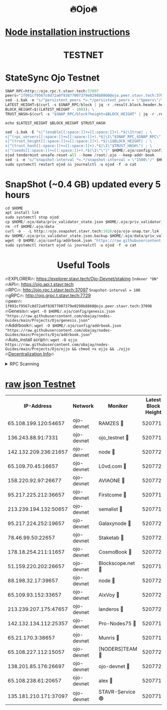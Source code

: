 <h1 align="center"> 🔥Ojo🔥</h1>

[Node installation instructions](https://github.com/obajay/nodes-Guides/tree/main/Projects/Ojo)
=

<h1 align="center"> TESTNET</h1>

# StateSync Ojo Testnet
```python
SNAP_RPC=http://ojo.rpc.t.stavr.tech:37097
peers="1f091cf9567c0d72a0f93877007379e0298b8860@ojo.peer.stavr.tech:37096"
sed -i.bak -e "s/^persistent_peers *=.*/persistent_peers = \"$peers\"/" $HOME/.ojo/config/config.toml
LATEST_HEIGHT=$(curl -s $SNAP_RPC/block | jq -r .result.block.header.height); \
BLOCK_HEIGHT=$((LATEST_HEIGHT - 100)); \
TRUST_HASH=$(curl -s "$SNAP_RPC/block?height=$BLOCK_HEIGHT" | jq -r .result.block_id.hash)

echo $LATEST_HEIGHT $BLOCK_HEIGHT $TRUST_HASH

sed -i.bak -E "s|^(enable[[:space:]]+=[[:space:]]+).*$|\1true| ; \
s|^(rpc_servers[[:space:]]+=[[:space:]]+).*$|\1\"$SNAP_RPC,$SNAP_RPC\"| ; \
s|^(trust_height[[:space:]]+=[[:space:]]+).*$|\1$BLOCK_HEIGHT| ; \
s|^(trust_hash[[:space:]]+=[[:space:]]+).*$|\1\"$TRUST_HASH\"| ; \
s|^(seeds[[:space:]]+=[[:space:]]+).*$|\1\"\"|" $HOME/.ojo/config/config.toml
ojod tendermint unsafe-reset-all --home /root/.ojo --keep-addr-book
sed -i -e "s/^snapshot-interval *=.*/snapshot-interval = \"1500\"/" $HOME/.ojo/config/app.toml
sudo systemctl restart ojod && journalctl -u ojod -f -o cat
```
# SnapShot (~0.4 GB) updated every 5 hours
```python
cd $HOME
apt install lz4
sudo systemctl stop ojod
cp $HOME/.ojo/data/priv_validator_state.json $HOME/.ojo/priv_validator_state.json.backup
rm -rf $HOME/.ojo/data
curl -o - -L http://ojo.snapshot.stavr.tech:1026/ojo/ojo-snap.tar.lz4 | lz4 -c -d - | tar -x -C $HOME/.ojo --strip-components 2
mv $HOME/.ojo/priv_validator_state.json.backup $HOME/.ojo/data/priv_validator_state.json
wget -O $HOME/.ojo/config/addrbook.json "https://raw.githubusercontent.com/obajay/nodes-Guides/main/Projects/Ojo/addrbook.json"
sudo systemctl restart ojod && journalctl -u ojod -f -o cat
```
 <h1 align="center"> Useful Tools</h1>

🔥EXPLORER🔥:        https://explorer.stavr.tech/Ojo-Devnet/staking        `Indexer "ON"` \
🔥API🔥:                     https://ojo.api.t.stavr.tech \
🔥RPC🔥:                    http://ojo.rpc.t.stavr.tech:37097              `Snapshot-interval = 100` \
🔥gRPC🔥:                  http://ojo.grpc.t.stavr.tech:7729 \
🔥peer🔥:                   `1f091cf9567c0d72a0f93877007379e0298b8860@ojo.peer.stavr.tech:37096` \
🔥Genesis🔥:    ```wget -O $HOME/.ojo/config/genesis.json "https://raw.githubusercontent.com/obajay/nodes-Guides/main/Projects/Ojo/genesis.json"``` \
🔥Addrbook🔥:    ```wget -O $HOME/.ojo/config/addrbook.json "https://raw.githubusercontent.com/obajay/nodes-Guides/main/Projects/Ojo/addrbook.json"``` \
🔥Auto_install script🔥: ```wget -O ojjo https://raw.githubusercontent.com/obajay/nodes-Guides/main/Projects/Ojo/ojjo && chmod +x ojjo && ./ojjo``` \
🔥[Decentralization Info](https://github.com/obajay/StateSync-snapshots/tree/main/Projects/Ojo/Decentralization)🔥



<details>
<summary>RPC Scanning</summary>

<h2 align="center"> We scan nodes in real time every 4 hours. And we provide the final result of RPC endpoints.
We cannot influence the operation of these nodes in any way. </h2>


```python
If Voting Power is higher than 0 --> then the Node is a validator of the network and may be subject to attack and be a potential threat to the chain.
```
```python
We marked such validators with a red symbol
```

</details>

[raw json Testnet](https://rpc-check.ojot.stavr.tech/ojot/rpc-ojot-result.json)
=


<table><tr><th>IP-Address</th><th>Network</th><th>Moniker</th><th>Latest Block Height</th><th>Earliest Block Height</th><th>Catching Up</th><th>Tx Index</th><th>Voting Power</th><th>Scan Time</th></tr><tr><td>65.108.199.120:54657</td><td>ojo-devnet</td><td>RAMZES 🔴</td><td>5207718</td><td>306156</td><td>False</td><td>on</td><td>15420</td><td>2024-01-30T19:05:22.795168040UTC</td></tr><tr><td>136.243.88.91:7331</td><td>ojo-devnet</td><td>ojo_testnet 🔴</td><td>5207719</td><td>308845</td><td>False</td><td>on</td><td>1000</td><td>2024-01-30T19:05:29.196072424UTC</td></tr><tr><td>142.132.209.236:21657</td><td>ojo-devnet</td><td>node 🔴</td><td>5207722</td><td>350001</td><td>False</td><td>on</td><td>1999</td><td>2024-01-30T19:05:46.807822537UTC</td></tr><tr><td>65.109.70.45:16657</td><td>ojo-devnet</td><td>L0vd.com 🔴</td><td>5207723</td><td>695918</td><td>False</td><td>off</td><td>998</td><td>2024-01-30T19:05:55.685472444UTC</td></tr><tr><td>158.220.92.97:26677</td><td>ojo-devnet</td><td>AVIAONE 🔴</td><td>5207721</td><td>2754001</td><td>False</td><td>on</td><td>19926</td><td>2024-01-30T19:05:41.835402873UTC</td></tr><tr><td>95.217.225.212:36657</td><td>ojo-devnet</td><td>Firstcome 🔴</td><td>5207719</td><td>2985946</td><td>False</td><td>on</td><td>13566</td><td>2024-01-30T19:05:28.929640813UTC</td></tr><tr><td>213.239.194.132:50657</td><td>ojo-devnet</td><td>semalist 🔴</td><td>5207718</td><td>3223522</td><td>False</td><td>on</td><td>21037</td><td>2024-01-30T19:05:23.116698597UTC</td></tr><tr><td>95.217.224.252:19657</td><td>ojo-devnet</td><td>Galaxynode 🔴</td><td>5207723</td><td>3685492</td><td>False</td><td>on</td><td>11888</td><td>2024-01-30T19:05:54.629840029UTC</td></tr><tr><td>78.46.99.50:22657</td><td>ojo-devnet</td><td>Staketab 🔴</td><td>5207724</td><td>4254801</td><td>False</td><td>on</td><td>1276</td><td>2024-01-30T19:05:55.991843604UTC</td></tr><tr><td>178.18.254.211:11657</td><td>ojo-devnet</td><td>CosmoBook 🔴</td><td>5207722</td><td>4392001</td><td>False</td><td>off</td><td>1047</td><td>2024-01-30T19:05:49.149457616UTC</td></tr><tr><td>51.159.220.202:26657</td><td>ojo-devnet</td><td>Blockscope.net 🔴</td><td>5207717</td><td>4425001</td><td>False</td><td>on</td><td>1802</td><td>2024-01-30T19:05:21.974499991UTC</td></tr><tr><td>88.198.32.17:39657</td><td>ojo-devnet</td><td>node 🔴</td><td>5207722</td><td>4710001</td><td>False</td><td>on</td><td>90836</td><td>2024-01-30T19:05:49.374059215UTC</td></tr><tr><td>65.109.93.152:33657</td><td>ojo-devnet</td><td>AlxVoy 🔴</td><td>5207722</td><td>4943001</td><td>False</td><td>on</td><td>4491415</td><td>2024-01-30T19:05:46.542397593UTC</td></tr><tr><td>213.239.207.175:47657</td><td>ojo-devnet</td><td>landeros 🔴</td><td>5207721</td><td>4967924</td><td>False</td><td>off</td><td>11083</td><td>2024-01-30T19:05:42.078419698UTC</td></tr><tr><td>142.132.134.112:25357</td><td>ojo-devnet</td><td>Pro-Nodes75 🔴</td><td>5207718</td><td>5107718</td><td>False</td><td>on</td><td>24651</td><td>2024-01-30T19:05:26.207018609UTC</td></tr><tr><td>65.21.170.3:38657</td><td>ojo-devnet</td><td>Munris 🔴</td><td>5207719</td><td>5107719</td><td>False</td><td>off</td><td>20123</td><td>2024-01-30T19:05:28.576519126UTC</td></tr><tr><td>65.108.227.112:15057</td><td>ojo-devnet</td><td>[NODERS]TEAM 🔴</td><td>5207723</td><td>5107723</td><td>False</td><td>off</td><td>9999</td><td>2024-01-30T19:05:54.973137732UTC</td></tr><tr><td>138.201.85.176:26697</td><td>ojo-devnet</td><td>ojo-devnet 🔴</td><td>5207723</td><td>5107723</td><td>False</td><td>on</td><td>1000024000</td><td>2024-01-30T19:05:55.254215569UTC</td></tr><tr><td>65.108.238.61:20657</td><td>ojo-devnet</td><td>alex 🔴</td><td>5207718</td><td>5131001</td><td>False</td><td>on</td><td>11359</td><td>2024-01-30T19:05:22.391644753UTC</td></tr><tr><td>135.181.210.171:37097</td><td>ojo-devnet</td><td>STAVR-Service 🟢</td><td>5207718</td><td>5204001</td><td>False</td><td>on</td><td>0</td><td>2024-01-30T19:05:23.785590271UTC</td></tr></table>
